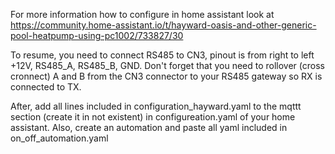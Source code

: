 For more information how to configure in home assistant look at https://community.home-assistant.io/t/hayward-oasis-and-other-generic-pool-heatpump-using-pc1002/733827/30

To resume, you need to connect RS485 to CN3, pinout is from right to left +12V, RS485_A, RS485_B, GND. Don't forget that you need to rollover (cross cronnect) A and B from the CN3 connector to your RS485 gateway so RX is connected to TX.

After, add all lines included in configuration_hayward.yaml to the mqttt section (create it in not existent) in configureation.yaml of your home assistant. Also, create an automation and paste all yaml included in on_off_automation.yaml
